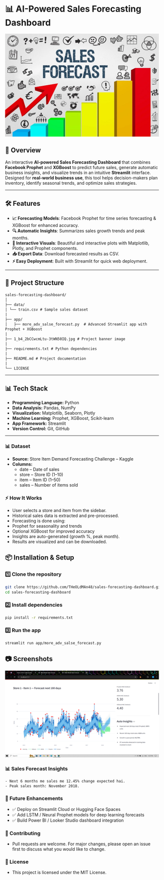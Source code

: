 # 📊 AI-Powered Sales Forecasting Dashboard

![Project Banner](1_b4_2bCCwcmLtu-3tWN50IQ.jpg)

## 🚀 Overview
An interactive **AI-powered Sales Forecasting Dashboard** that combines **Facebook Prophet** and **XGBoost** to predict future sales, generate automatic business insights, and visualize trends in an intuitive **Streamlit** interface.  
Designed for **real-world business use**, this tool helps decision-makers plan inventory, identify seasonal trends, and optimize sales strategies.

---

## 🛠️ Features
- **📈 Forecasting Models**: Facebook Prophet for time series forecasting & XGBoost for enhanced accuracy.
- **🔍 Automatic Insights**: Summarizes sales growth trends and peak months.
- **🎨 Interactive Visuals**: Beautiful and interactive plots with Matplotlib, Plotly, and Prophet components.
- **📥 Export Data**: Download forecasted results as CSV.
- **⚡ Easy Deployment**: Built with Streamlit for quick web deployment.

---

## 📂 Project Structure
```
sales-forecasting-dashboard/
│
├── data/
│ └── train.csv # Sample sales dataset
|
├── app/
│   ├── more_adv_salse_forecast.py  # Advanced Streamlit app with Prophet + XGBoost
|
├── 1_b4_2bCCwcmLtu-3tWN50IQ.jpg # Project banner image
|
├── requirements.txt # Python dependencies
|
├── README.md # Project documentation
|
└── LICENSE

```
---

## 📊 Tech Stack
- **Programming Language:** Python
- **Data Analysis:** Pandas, NumPy
- **Visualization:** Matplotlib, Seaborn, Plotly
- **Machine Learning:** Prophet, XGBoost, Scikit-learn
- **App Framework:** Streamlit
- **Version Control:** Git, GitHub
---

### 📊 Dataset

+ **Source:** Store Item Demand Forecasting Challenge – Kaggle
+ **Columns:**
  - date – Date of sales
  - store – Store ID (1–10)
  - item – Item ID (1–50)
  - sales – Number of items sold


### ⚡ How It Works
- User selects a store and item from the sidebar.
- Historical sales data is extracted and pre-processed.
- Forecasting is done using:
- Prophet for seasonality and trends
- Optional XGBoost for improved accuracy
- Insights are auto-generated (growth %, peak month).
- Results are visualized and can be downloaded.

## 📦 Installation & Setup

### 1️⃣ Clone the repository
```bash
git clone https://github.com/THeOLdMAn48/sales-forecasting-dashboard.git
cd sales-forecasting-dashboard
```
### 2️⃣ Install dependencies
```bash
pip install -r requirements.txt
```
### 3️⃣ Run the app
```bash
streamlit run app/more_adv_salse_forecast.py
```

## 📷 Screenshots
![My Image](screenshots/Screenshot%20(884).png)


### 📊 Sales Forecast Insights
```
- Next 6 months me sales me 12.45% change expected hai.
- Peak sales month: November 2018.
```

### 📌 Future Enhancements
- ✅ Deploy on Streamlit Cloud or Hugging Face Spaces
- ✅ Add LSTM / Neural Prophet models for deep learning forecasts
- ✅ Build Power BI / Looker Studio dashboard integration

### 🤝 Contributing
- Pull requests are welcome. For major changes, please open an issue first to discuss what you would like to change.

### 📜 License
 - This project is licensed under the MIT License.


